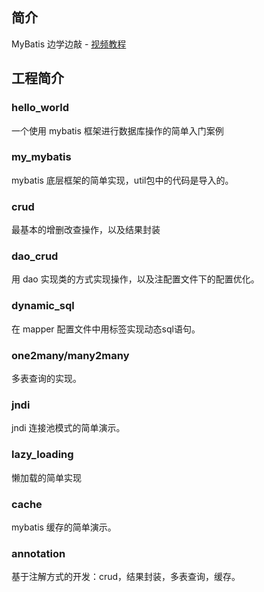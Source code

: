 ## 简介

MyBatis 边学边敲 - [视频教程](https://www.bilibili.com/video/BV1mE411X7yp?p=1)

## 工程简介

### hello_world

一个使用 mybatis 框架进行数据库操作的简单入门案例 

### my_mybatis

mybatis 底层框架的简单实现，util包中的代码是导入的。

### crud

最基本的增删改查操作，以及结果封装

### dao_crud

用 dao 实现类的方式实现操作，以及注配置文件下的配置优化。

### dynamic_sql

在 mapper 配置文件中用标签实现动态sql语句。

### one2many/many2many

多表查询的实现。

### jndi

jndi 连接池模式的简单演示。

### lazy_loading

懒加载的简单实现

### cache

mybatis 缓存的简单演示。

### annotation

基于注解方式的开发：crud，结果封装，多表查询，缓存。
